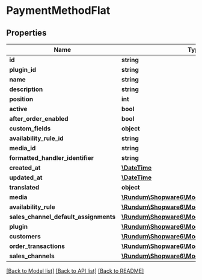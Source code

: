 # PaymentMethodFlat

## Properties
Name | Type | Description | Notes
------------ | ------------- | ------------- | -------------
**id** | **string** |  | [optional] 
**plugin_id** | **string** |  | [optional] 
**name** | **string** |  | 
**description** | **string** |  | [optional] 
**position** | **int** |  | [optional] 
**active** | **bool** |  | [optional] 
**after_order_enabled** | **bool** |  | [optional] 
**custom_fields** | **object** |  | [optional] 
**availability_rule_id** | **string** |  | [optional] 
**media_id** | **string** |  | [optional] 
**formatted_handler_identifier** | **string** |  | [optional] 
**created_at** | [**\DateTime**](\DateTime.md) |  | 
**updated_at** | [**\DateTime**](\DateTime.md) |  | [optional] 
**translated** | **object** |  | [optional] 
**media** | [**\Rundum\Shopware6\Model\MediaFlat**](MediaFlat.md) |  | [optional] 
**availability_rule** | [**\Rundum\Shopware6\Model\RuleFlat**](RuleFlat.md) |  | [optional] 
**sales_channel_default_assignments** | [**\Rundum\Shopware6\Model\SalesChannelFlat**](SalesChannelFlat.md) |  | [optional] 
**plugin** | [**\Rundum\Shopware6\Model\PluginFlat**](PluginFlat.md) |  | [optional] 
**customers** | [**\Rundum\Shopware6\Model\CustomerFlat**](CustomerFlat.md) |  | [optional] 
**order_transactions** | [**\Rundum\Shopware6\Model\OrderTransactionFlat**](OrderTransactionFlat.md) |  | [optional] 
**sales_channels** | [**\Rundum\Shopware6\Model\SalesChannelFlat**](SalesChannelFlat.md) |  | [optional] 

[[Back to Model list]](../../README.md#documentation-for-models) [[Back to API list]](../../README.md#documentation-for-api-endpoints) [[Back to README]](../../README.md)

